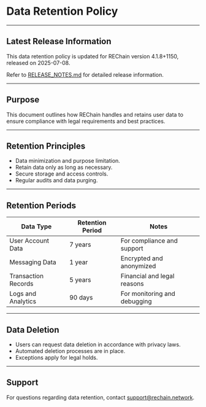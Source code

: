 # Data Retention Policy

---

## Latest Release Information

This data retention policy is updated for REChain version 4.1.8+1150, released on 2025-07-08.

Refer to [RELEASE_NOTES.md](./RELEASE_NOTES.md) for detailed release information.

---

## Purpose

This document outlines how REChain handles and retains user data to ensure compliance with legal requirements and best practices.

---

## Retention Principles

- Data minimization and purpose limitation.
- Retain data only as long as necessary.
- Secure storage and access controls.
- Regular audits and data purging.

---

## Retention Periods

| Data Type           | Retention Period | Notes                          |
|---------------------|------------------|--------------------------------|
| User Account Data    | 7 years          | For compliance and support     |
| Messaging Data       | 1 year           | Encrypted and anonymized       |
| Transaction Records  | 5 years          | Financial and legal reasons    |
| Logs and Analytics   | 90 days          | For monitoring and debugging   |

---

## Data Deletion

- Users can request data deletion in accordance with privacy laws.
- Automated deletion processes are in place.
- Exceptions apply for legal holds.

---

## Support

For questions regarding data retention, contact support@rechain.network.
